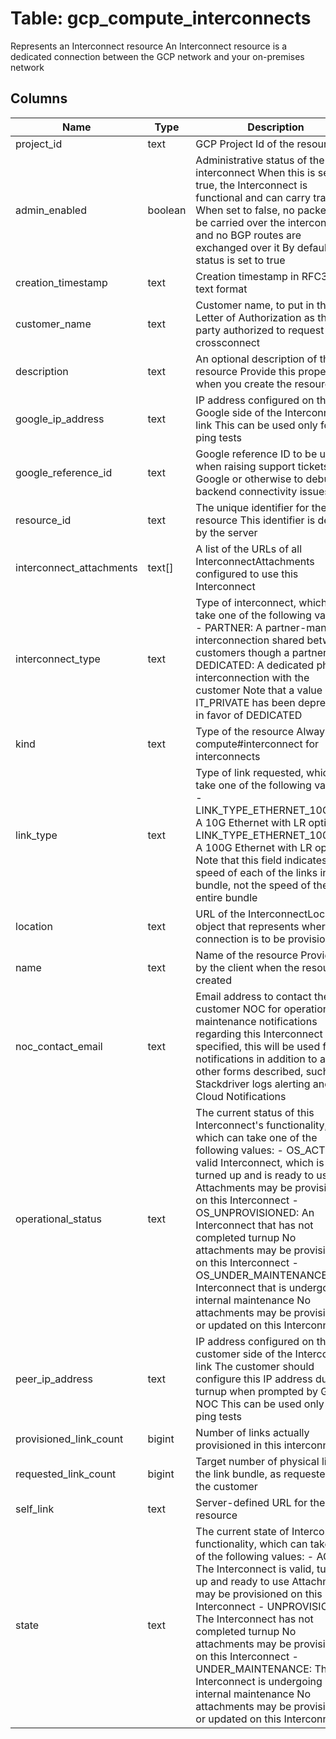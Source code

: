
# Table: gcp_compute_interconnects
Represents an Interconnect resource  An Interconnect resource is a dedicated connection between the GCP network and your on-premises network
## Columns
| Name        | Type           | Description  |
| ------------- | ------------- | -----  |
|project_id|text|GCP Project Id of the resource|
|admin_enabled|boolean|Administrative status of the interconnect When this is set to true, the Interconnect is functional and can carry traffic When set to false, no packets can be carried over the interconnect and no BGP routes are exchanged over it By default, the status is set to true|
|creation_timestamp|text|Creation timestamp in RFC3339 text format|
|customer_name|text|Customer name, to put in the Letter of Authorization as the party authorized to request a crossconnect|
|description|text|An optional description of this resource Provide this property when you create the resource|
|google_ip_address|text|IP address configured on the Google side of the Interconnect link This can be used only for ping tests|
|google_reference_id|text|Google reference ID to be used when raising support tickets with Google or otherwise to debug backend connectivity issues|
|resource_id|text|The unique identifier for the resource This identifier is defined by the server|
|interconnect_attachments|text[]|A list of the URLs of all InterconnectAttachments configured to use this Interconnect|
|interconnect_type|text|Type of interconnect, which can take one of the following values: - PARTNER: A partner-managed interconnection shared between customers though a partner - DEDICATED: A dedicated physical interconnection with the customer Note that a value IT_PRIVATE has been deprecated in favor of DEDICATED|
|kind|text|Type of the resource Always compute#interconnect for interconnects|
|link_type|text|Type of link requested, which can take one of the following values: - LINK_TYPE_ETHERNET_10G_LR: A 10G Ethernet with LR optics - LINK_TYPE_ETHERNET_100G_LR: A 100G Ethernet with LR optics Note that this field indicates the speed of each of the links in the bundle, not the speed of the entire bundle|
|location|text|URL of the InterconnectLocation object that represents where this connection is to be provisioned|
|name|text|Name of the resource Provided by the client when the resource is created|
|noc_contact_email|text|Email address to contact the customer NOC for operations and maintenance notifications regarding this Interconnect If specified, this will be used for notifications in addition to all other forms described, such as Stackdriver logs alerting and Cloud Notifications|
|operational_status|text|The current status of this Interconnect's functionality, which can take one of the following values: - OS_ACTIVE: A valid Interconnect, which is turned up and is ready to use Attachments may be provisioned on this Interconnect - OS_UNPROVISIONED: An Interconnect that has not completed turnup No attachments may be provisioned on this Interconnect - OS_UNDER_MAINTENANCE: An Interconnect that is undergoing internal maintenance No attachments may be provisioned or updated on this Interconnect|
|peer_ip_address|text|IP address configured on the customer side of the Interconnect link The customer should configure this IP address during turnup when prompted by Google NOC This can be used only for ping tests|
|provisioned_link_count|bigint|Number of links actually provisioned in this interconnect|
|requested_link_count|bigint|Target number of physical links in the link bundle, as requested by the customer|
|self_link|text|Server-defined URL for the resource|
|state|text|The current state of Interconnect functionality, which can take one of the following values: - ACTIVE: The Interconnect is valid, turned up and ready to use Attachments may be provisioned on this Interconnect - UNPROVISIONED: The Interconnect has not completed turnup No attachments may be provisioned on this Interconnect - UNDER_MAINTENANCE: The Interconnect is undergoing internal maintenance No attachments may be provisioned or updated on this Interconnect|
